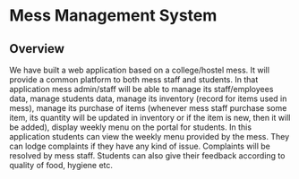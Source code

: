 # Mess Management System
## Overview


We have built a web application based on a college/hostel mess. It will provide a common platform to both mess staff and students. In that application mess admin/staff will be able to manage its staff/employees data, manage students data, manage its inventory (record for items used in mess), manage its purchase of items (whenever mess staff purchase some item, its quantity will be updated in inventory or if the item is new, then it will be added), display weekly menu on the portal for students. In this application students can view the weekly menu provided by the mess. They can lodge complaints if they have any kind of issue. Complaints will be resolved by mess staff. Students can also give their feedback according to quality of food, hygiene etc. 

